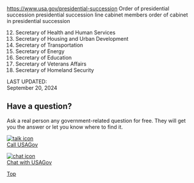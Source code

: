 

https://www.usa.gov/presidential-succession
Order of presidential succession
presidential succession line cabinet members
order of cabinet in presidential succession

12. Secretary of Health and Human Services  
13. Secretary of Housing and Urban Development  
14. Secretary of Transportation  
15. Secretary of Energy  
16. Secretary of Education  
17. Secretary of Veterans Affairs  
18. Secretary of Homeland Security

LAST UPDATED:  
September 20, 2024

Have a question?  
----------------

Ask a real person any government-related question for free. They will get you the answer or let you know where to find it.

[![talk icon](https://www.usa.gov/themes/custom/usagov/images/ICONS_talk.png)  
Call USAGov](https://www.usa.gov/phone)

[![chat icon](https://www.usa.gov/themes/custom/usagov/images/ICONS_chat.png)  
Chat with USAGov](https://www.usa.gov/chat)

[Top](#main-content)
